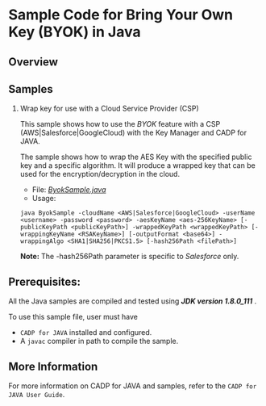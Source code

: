 # Sample Code for Bring Your Own Key (BYOK) in Java

## Overview

## Samples

1. Wrap key for use with a Cloud Service Provider (CSP)

    This sample shows how to use the *BYOK* feature with a CSP (AWS|Salesforce|GoogleCloud) with the Key Manager and CADP for JAVA. 

    The sample shows how to wrap the AES Key with the specified public key and a specific algorithm. It will produce a wrapped key that can be used for the encryption/decryption in the cloud.

    * File: [*ByokSample.java*](ByokSample.java)
    * Usage:
    ```shell
    java ByokSample -cloudName <AWS|Salesforce|GoogleCloud> -userName <username> -password <password> -aesKeyName <aes-256KeyName> [-publicKeyPath <publicKeyPath>] -wrappedKeyPath <wrappedKeyPath> [-wrappingKeyName <RSAKeyName>] [-outputFormat <base64>] -wrappingAlgo <SHA1|SHA256|PKCS1.5> [-hash256Path <filePath>]
    ```

    **Note:** The -hash256Path parameter is specific to *Salesforce* only.

## Prerequisites: 

All the Java samples are compiled and tested using ***JDK version 1.8.0_111*** .

To use this sample file, user must have

- `CADP for JAVA` installed and configured.
- A `javac` compiler in path to compile the sample. 

## More Information

For more information on CADP for JAVA and samples, refer to the `CADP for JAVA User Guide`.
